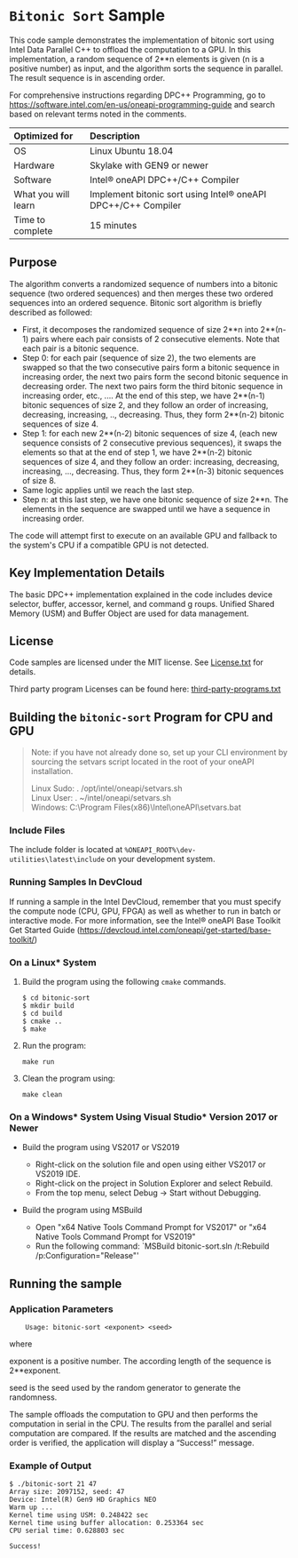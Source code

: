 ﻿# `Bitonic Sort` Sample

This code sample demonstrates the implementation of bitonic sort using Intel Data Parallel C++ to
offload the computation to a GPU. In this implementation, a random sequence of 2**n elements is given
(n is a positive number) as input, and the algorithm sorts the sequence in parallel. The result sequence is
in ascending order.

For comprehensive instructions regarding DPC++ Programming, go to
https://software.intel.com/en-us/oneapi-programming-guide
and search based on relevant terms noted in the comments.
  
| Optimized for                     | Description
|:---                               |:---
| OS                                | Linux Ubuntu 18.04
| Hardware                          | Skylake with GEN9 or newer
| Software                          | Intel&reg; oneAPI DPC++/C++ Compiler
| What you will learn               | Implement bitonic sort using Intel&reg; oneAPI DPC++/C++ Compiler
| Time to complete                  | 15 minutes


## Purpose

The algorithm converts a randomized sequence of numbers into
a bitonic sequence (two ordered sequences) and then merges these two ordered
sequences into an ordered sequence. Bitonic sort algorithm is briefly
described as followed:

- First, it decomposes the randomized sequence of size 2\*\*n into 2\*\*(n-1)
pairs where each pair consists of 2 consecutive elements. Note that each pair
is a bitonic sequence.
- Step 0: for each pair (sequence of size 2), the two elements are swapped so
that the two consecutive pairs form  a bitonic sequence in increasing order,
the next two pairs form the second bitonic sequence in decreasing order.
The next two pairs form the third bitonic sequence in increasing order, etc., ....
At the end of this step, we have 2\*\*(n-1) bitonic sequences of size 2, and
they follow an order of increasing, decreasing, increasing, .., decreasing.
Thus, they form 2\*\*(n-2) bitonic sequences of size 4.
- Step 1: for each new 2\*\*(n-2) bitonic sequences of size 4, (each new
sequence consists of 2 consecutive previous sequences), it swaps the elements
so that at the end of step 1, we have 2\*\*(n-2) bitonic sequences of size 4,
and they follow an order: increasing, decreasing, increasing, ...,
decreasing. Thus, they form 2\*\*(n-3) bitonic sequences of size 8.
- Same logic applies until we reach the last step.
- Step n: at this last step, we have one bitonic sequence of size 2\*\*n. The
elements in the sequence are swapped until we have a sequence in increasing
order.

The code will attempt first to execute on an available GPU and fallback to the system's CPU
if a compatible GPU is not detected.

## Key Implementation Details

The basic DPC++ implementation explained in the code includes device selector, buffer, accessor, kernel, and command g
roups. Unified Shared Memory (USM) and Buffer Object are used for data management.

## License  
Code samples are licensed under the MIT license. See
[License.txt](https://github.com/oneapi-src/oneAPI-samples/blob/master/License.txt) for details.

Third party program Licenses can be found here: [third-party-programs.txt](https://github.com/oneapi-src/oneAPI-samples/blob/master/third-party-programs.txt)

## Building the `bitonic-sort` Program for CPU and GPU

> Note: if you have not already done so, set up your CLI 
> environment by sourcing  the setvars script located in 
> the root of your oneAPI installation. 
>
> Linux Sudo: . /opt/intel/oneapi/setvars.sh  
> Linux User: . ~/intel/oneapi/setvars.sh  
> Windows: C:\Program Files(x86)\Intel\oneAPI\setvars.bat

### Include Files
The include folder is located at `%ONEAPI_ROOT%\dev-utilities\latest\include` on your development system.

### Running Samples In DevCloud
If running a sample in the Intel DevCloud, remember that you must specify the compute node (CPU, GPU,
FPGA) as well as whether to run in batch or interactive mode. For more information, see the Intel® oneAPI
Base Toolkit Get Started Guide (https://devcloud.intel.com/oneapi/get-started/base-toolkit/)

### On a Linux* System
1. Build the program using the following `cmake` commands. 
    ``` 
    $ cd bitonic-sort
    $ mkdir build
    $ cd build
    $ cmake ..
    $ make
    ```

2. Run the program:
    ```
    make run
    ```

3. Clean the program using:
    ```
    make clean
    ```

### On a Windows* System Using Visual Studio* Version 2017 or Newer
- Build the program using VS2017 or VS2019
    - Right-click on the solution file and open using either VS2017 or VS2019 IDE.
    - Right-click on the project in Solution Explorer and select Rebuild.
    - From the top menu, select Debug -> Start without Debugging.

- Build the program using MSBuild
     - Open "x64 Native Tools Command Prompt for VS2017" or "x64 Native Tools Command Prompt for VS2019"
     - Run the following command: `MSBuild bitonic-sort.sln /t:Rebuild /p:Configuration="Release"'

## Running the sample
### Application Parameters
	
        Usage: bitonic-sort <exponent> <seed>

where

exponent is a positive number. The according length of the sequence is 2**exponent.

seed is the seed used by the random generator to generate the randomness.

The sample offloads the computation to GPU and then performs the computation in serial in the CPU.
The results from the parallel and serial computation are compared. If the results are matched and
the ascending order is verified, the application will display a “Success!” message.

### Example of Output
```
$ ./bitonic-sort 21 47
Array size: 2097152, seed: 47
Device: Intel(R) Gen9 HD Graphics NEO
Warm up ...
Kernel time using USM: 0.248422 sec
Kernel time using buffer allocation: 0.253364 sec
CPU serial time: 0.628803 sec

Success!
```
